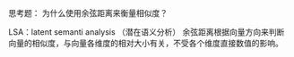 思考题：
为什么使用余弦距离来衡量相似度？

LSA：latent semanti analysis （潜在语义分析）
余弦距离根据向量方向来判断向量的相似度，与向量各维度的相对大小有关，不受各个维度直接数值的影响。







